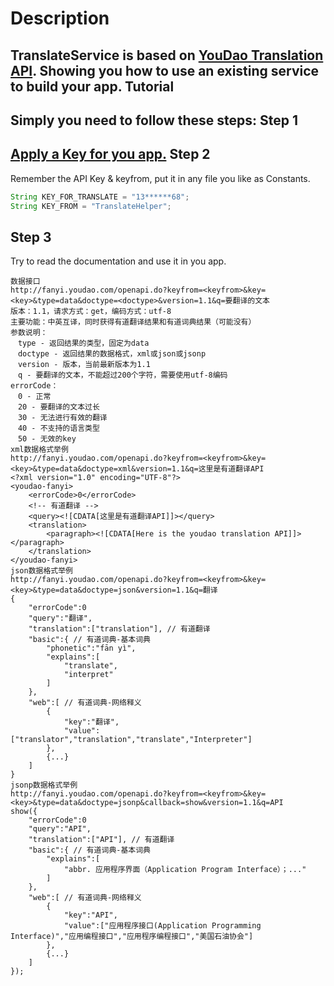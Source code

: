 Description
===========
TranslateService is based on [YouDao Translation API][1]. Showing you how to use an existing service to build your app.
Tutorial
--------
Simply you need to follow these steps:
Step 1
------
[Apply a Key for you app.][2]
Step 2
------
Remember the API Key & keyfrom, put it in any file you like as Constants.
```java
String KEY_FOR_TRANSLATE = "13******68";
String KEY_FROM = "TranslateHelper";
```
Step 3
------
Try to read the documentation and use it in you app.
```text
数据接口
http://fanyi.youdao.com/openapi.do?keyfrom=<keyfrom>&key=<key>&type=data&doctype=<doctype>&version=1.1&q=要翻译的文本
版本：1.1，请求方式：get，编码方式：utf-8
主要功能：中英互译，同时获得有道翻译结果和有道词典结果（可能没有）
参数说明：
　type - 返回结果的类型，固定为data
　doctype - 返回结果的数据格式，xml或json或jsonp
　version - 版本，当前最新版本为1.1
　q - 要翻译的文本，不能超过200个字符，需要使用utf-8编码
errorCode：
　0 - 正常
　20 - 要翻译的文本过长
　30 - 无法进行有效的翻译
　40 - 不支持的语言类型
　50 - 无效的key
xml数据格式举例
http://fanyi.youdao.com/openapi.do?keyfrom=<keyfrom>&key=<key>&type=data&doctype=xml&version=1.1&q=这里是有道翻译API
<?xml version="1.0" encoding="UTF-8"?>
<youdao-fanyi>
    <errorCode>0</errorCode>
    <!-- 有道翻译 -->
    <query><![CDATA[这里是有道翻译API]]></query>
    <translation>
        <paragraph><![CDATA[Here is the youdao translation API]]></paragraph>
    </translation>
</youdao-fanyi>
json数据格式举例
http://fanyi.youdao.com/openapi.do?keyfrom=<keyfrom>&key=<key>&type=data&doctype=json&version=1.1&q=翻译
{
    "errorCode":0
    "query":"翻译",
    "translation":["translation"], // 有道翻译
    "basic":{ // 有道词典-基本词典
        "phonetic":"fān yì",
        "explains":[
            "translate",
            "interpret"
        ]
    },
    "web":[ // 有道词典-网络释义
        {
            "key":"翻译",
            "value":["translator","translation","translate","Interpreter"]
        },
        {...}
    ]
}
jsonp数据格式举例
http://fanyi.youdao.com/openapi.do?keyfrom=<keyfrom>&key=<key>&type=data&doctype=jsonp&callback=show&version=1.1&q=API
show({
    "errorCode":0
    "query":"API",
    "translation":["API"], // 有道翻译
    "basic":{ // 有道词典-基本词典
        "explains":[
            "abbr. 应用程序界面（Application Program Interface）；..."
        ]
    },
    "web":[ // 有道词典-网络释义
        {
            "key":"API",
            "value":["应用程序接口(Application Programming Interface)","应用编程接口","应用程序编程接口","美国石油协会"]
        },
        {...}
    ]
});
```

[1]: http://fanyi.youdao.com/openapi
[2]: http://fanyi.youdao.com/openapi?path=data-mode